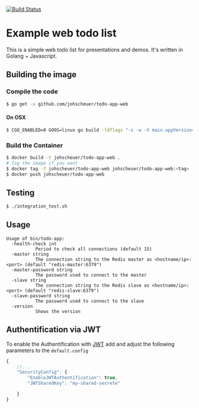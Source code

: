 [![Build Status](https://travis-ci.org/johscheuer/todo-app-web.svg?branch=master)](https://travis-ci.org/johscheuer/todo-app-web)

# Example web todo list

This is a simple web todo list for presentations and demos. It's written in Golang + Javascript.

## Building the image

### Compile the code

```bash
$ go get -u github.com/johscheuer/todo-app-web
```

#### On OSX

```bash
$ CGO_ENABLED=0 GOOS=linux go build -ldflags "-s -w -X main.appVersion=$(git symbolic-ref -q --short HEAD || git describe --tags --exact-match)" -a -installsuffix cgo -o bin/todo-app .
```

### Build the Container

```bash
$ docker build -t johscheuer/todo-app-web .
# Tag the image if you want
$ docker tag -f johscheuer/todo-app-web johscheuer/todo-app-web:<tag>
$ docker push johscheuer/todo-app-web
```

## Testing

```bash
$ ./integration_test.sh
```

## Usage

```
Usage of bin/todo-app:
  -health-check int
           Period to check all connections (default 15)
  -master string
           The connection string to the Redis master as <hostname/ip>:<port> (default "redis-master:6379")
  -master-password string
           The password used to connect to the master
  -slave string
           The connection string to the Redis slave as <hostname/ip>:<port> (default "redis-slave:6379")
  -slave-password string
           The password used to connect to the slave
  -version
           Shows the version
```


## Authentification via JWT
To enable the Authentification with [JWT](https://jwt.io/) add and adjust the following parameters to the `default.config`

```javascript
{
    //...
    "SecurityConfig": {
        "EnableJWTAuthentification": true,
        "JWTSharedKey": "my-shared-secrete"

    }
}
```